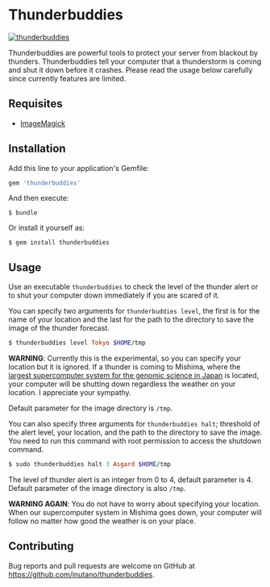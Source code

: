 # Thunderbuddies

[![thunderbuddies](http://img.youtube.com/vi/G9PnNW56bp0/0.jpg)](http://www.youtube.com/watch?v=G9PnNW56bp0)

Thunderbuddies are powerful tools to protect your server from blackout by thunders. Thunderbuddies tell your computer that a thunderstorm is coming and shut it down before it crashes. Please read the usage below carefully since currently features are limited.

## Requisites

- [ImageMagick](http://www.imagemagick.org/script/binary-releases.php)

## Installation

Add this line to your application's Gemfile:

```ruby
gem 'thunderbuddies'
```

And then execute:

    $ bundle

Or install it yourself as:

    $ gem install thunderbuddies

## Usage

Use an executable `thunderbuddies` to check the level of the thunder alert or to shut your computer down immediately if you are scared of it.

You can specify two arguments for `thunderbuddies level`, the first is for the name of your location and the last for the path to the directory to save the image of the thunder forecast.

```ruby
$ thunderbuddies level Tokyo $HOME/tmp
```

**WARNING**: Currently this is the experimental, so you can specify your location but it is ignored. If a thunder is coming to Mishima, where the [largest supercomputer system for the genomic science in Japan](http://sc.ddbj.nig.ac.jp/) is located, your computer will be shutting down regardless the weather on your location. I appreciate your sympathy.

Default parameter for the image directory is `/tmp`.

You can also specify three arguments for `thunderbuddies halt`; threshold of the alert level, your location, and the path to the directory to save the image. You need to run this command with root permission to access the shutdown command.

```ruby
$ sudo thunderbuddies halt 3 Asgard $HOME/tmp
```

The level of thunder alert is an integer from 0 to 4, default parameter is 4. Default parameter of the image directory is also `/tmp`.

**WARNING AGAIN**: You do not have to worry about specifying your location. When our supercomputer system in Mishima goes down, your computer will follow no matter how good the weather is on your place.

## Contributing

Bug reports and pull requests are welcome on GitHub at https://github.com/inutano/thunderbuddies.

